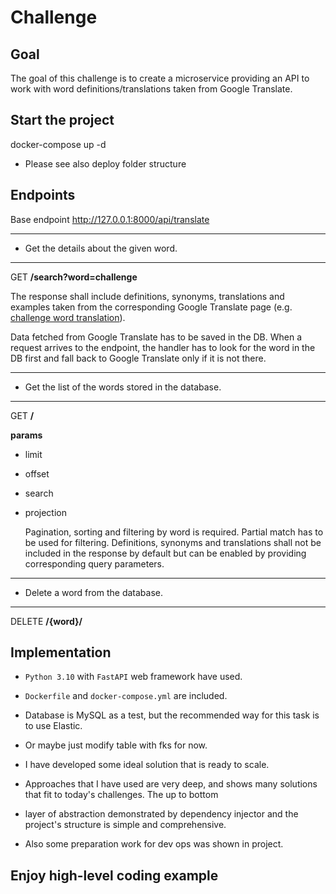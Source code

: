 # Challenge 

## Goal

The goal of this challenge is to create a microservice providing an API to work with word definitions/translations taken from Google Translate. 

## Start the project
docker-compose up -d
- Please see also deploy folder structure
 
## Endpoints
Base endpoint http://127.0.0.1:8000/api/translate
****
- Get the details about the given word.
****
GET **/search?word=challenge**
  
  The response shall include definitions, synonyms, translations and examples taken from the corresponding Google Translate page (e.g. 
[challenge word translation](https://translate.google.com/?sl=en&tl=ru&text=challenge&op=translate)).
  
  Data fetched from Google Translate has to be saved in the DB. When a request arrives to the endpoint, the handler has to look for the word in 
the DB first and fall back to Google Translate only if it is not there.
****
- Get the list of the words stored in the database. 
****

GET **/**

**params**
- limit
- offset
- search
- projection


  Pagination, sorting and filtering by word is required. Partial match has to be used for filtering. Definitions, synonyms and translations 
shall not be included in the response by default but can be enabled by providing corresponding query parameters.
****
- Delete a word from the database.
****
DELETE **/{word}/**

## Implementation

- `Python 3.10` with `FastAPI` web framework have used.

- `Dockerfile` and `docker-compose.yml` are included.

- Database is MySQL as a test, but the recommended way for this task is to use Elastic. 
- Or maybe just modify table with fks for now.

- I have developed some ideal solution that is ready to scale. 

- Approaches that I have used are very deep, and shows many solutions that fit to today's challenges. The up to bottom 
- layer of abstraction demonstrated by dependency injector and the project's structure is simple and comprehensive.

- Also some preparation work for dev ops was shown in project.

## Enjoy high-level coding example